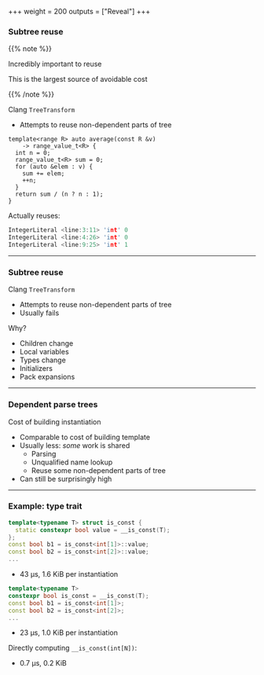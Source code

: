 +++
weight = 200
outputs = ["Reveal"]
+++

### Subtree reuse

{{% note %}}

Incredibly important to reuse

This is the largest source of avoidable cost

{{% /note %}}

Clang `TreeTransform`

- Attempts to reuse non-dependent parts of tree

```cpp{|3,7,9}
template<range R> auto average(const R &v)
    -> range_value_t<R> {
  int n = 0;
  range_value_t<R> sum = 0;
  for (auto &elem : v) {
    sum += elem;
    ++n;
  }
  return sum / (n ? n : 1);
}
```

<div class="fragment">

Actually reuses:

```cpp
IntegerLiteral <line:3:11> 'int' 0
IntegerLiteral <line:4:26> 'int' 0
IntegerLiteral <line:9:25> 'int' 1
```

</div>

---

### Subtree reuse

Clang `TreeTransform`

- Attempts to reuse non-dependent parts of tree
- Usually fails

Why?

<div class="fragment">

- Children change
- Local variables
- Types change
- Initializers
- Pack expansions

</div>

---

### Dependent parse trees

Cost of building instantiation

- Comparable to cost of building template
- Usually less: *some* work is shared
  - Parsing
  - Unqualified name lookup
  - Reuse some non-dependent parts of tree
- Can still be surprisingly high

---

### Example: type trait

```cpp
template<typename T> struct is_const {
  static constexpr bool value = __is_const(T);
};
const bool b1 = is_const<int[1]>::value;
const bool b2 = is_const<int[2]>::value;
...
```

<!--
1000001: 47.49user 2.14system 0:49.67elapsed 99%CPU (0avgtext+0avgdata 3165492maxresident)k
      1: 0.04user 0.05system 0:00.09elapsed 100%CPU (0avgtext+0avgdata 94208maxresident)k

- 50 µs, 3 KiB per variable


minus null: 6.47user 1.22system 0:07.70elapsed 99%CPU (0avgtext+0avgdata 1428792maxresident)k

- 43 µs, 1.6 KiB per instantiation


-fsyntax-only: 36.33user 1.69system 0:38.05elapsed 99%CPU (0avgtext+0avgdata 2899928maxresident)k
   minus null: 4.28user 0.91system 0:05.20elapsed 99%CPU (0avgtext+0avgdata 1428040maxresident)k

- 33 µs, 1.5 KiB per variable
-->

<div class="fragment">

- 43 µs, 1.6 KiB per instantiation

</div>
<div class="fragment">

```cpp
template<typename T>
constexpr bool is_const = __is_const(T);
const bool b1 = is_const<int[1]>;
const bool b2 = is_const<int[2]>;
...
```

</div>
<div class="fragment">

<!--
30.55user 1.50system 0:32.07elapsed 99%CPU (0avgtext+0avgdata 2501884maxresident)k
0.05user 0.04system 0:00.09elapsed 98%CPU (0avgtext+0avgdata 94208maxresident)k

- 30 µs, 2.4 KiB per variable
-->

- 23 µs, 1.0 KiB per instantiation

</div>
<div class="fragment">

<!--

Raw:

```cpp
const bool b = __is_const(int[N]);
```

</div>
<div class="fragment">

8.45user 1.00system 0:09.45elapsed 99%CPU (0avgtext+0avgdata 1670084maxresident)k
0.04user 0.05system 0:00.09elapsed 100%CPU (0avgtext+0avgdata 93184maxresident)k

- 8.4 µs, 1.6 KiB per variable (!)

-fsyntax-only: 6.69user 0.94system 0:07.64elapsed 99%CPU (0avgtext+0avgdata 1668016maxresident)k
     baseline: 0.01user 0.02system 0:00.03elapsed 100%CPU (0avgtext+0avgdata 86016maxresident)k

- 7.6 µs, 1.6 KiB per variable (!!)


Null:

```cpp
const bool b = false;
```
6.47user 1.22system 0:07.70elapsed 99%CPU (0avgtext+0avgdata 1428792maxresident)k
0.05user 0.04system 0:00.10elapsed 99%CPU (0avgtext+0avgdata 93184maxresident)k

- 7.7 µs, 1.4 KiB per variable (!)

-fsyntax-only: 4.28user 0.91system 0:05.20elapsed 99%CPU (0avgtext+0avgdata 1428040maxresident)k
     baseline: 0.01user 0.01system 0:00.03elapsed 97%CPU (0avgtext+0avgdata 86016maxresident)k

- 5.2 µs, 1.3 KiB per variable (!!)
-->

Directly computing `__is_const(int[N])`:

- 0.7 µs, 0.2 KiB

</div>


<!--

Null:

```carbon
fn F() {
  let b0: bool = false;
  let b1: bool = false;
  ...
```

0.82user 0.07system 0:00.90elapsed 99%CPU (0avgtext+0avgdata 467916maxresident)k

Raw:

```carbon
fn __is_const(T:! type) -> bool = "is_const";

fn F() {
  let b0: bool = __is_const([i32; 0]);
  let b1: bool = __is_const([i32; 1]);
  ...
```

2.84user 0.15system 0:03.01elapsed 99%CPU (0avgtext+0avgdata 1351428maxresident)k

- 2.1 µs, 0.9 KiB per instantiation

Generic fn:

```carbon
fn IsConst(T:! type) -> bool {
  return __is_const(T);
};

fn F() {
  let b0: bool = IsConst([i32; 0]);
  let b1: bool = IsConst([i32; 1]);
  ...
```

3.95user 0.15system 0:04.10elapsed 99%CPU (0avgtext+0avgdata 1369856maxresident)k

- 4.1 µs, 0.9 KiB per instantiation (18 B more per instantiation!!!)

-->